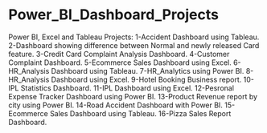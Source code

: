 # Power_BI_Dashboard_Projects
Power BI, Excel and Tableau Projects:
1-Accident Dashboard using Tableau.
2-Dashboard showing difference between Normal and newly released Card feature.
3-Credit Card Complaint Analysis Dashboard.
4-Customer Complaint Dashboard.
5-Ecommerce Sales Dashboard using Excel.
6-HR_Analysis Dashboard using Tableau.
7-HR_Analytics using Power BI.
8-HR_Analysis Dashboard using Excel.
9-Hotel Booking Business report.
10-IPL Statistics Dashboard.
11-IPL Dashboard using Excel.
12-Pesronal Expense Tracker Dashboard using Power BI.
13-Product Revenue report by city using Power BI.
14-Road Accident Dashboard with Power BI.
15-Ecommerce Sales Dashboard using Tableau.
16-Pizza Sales Report Dashboard.

